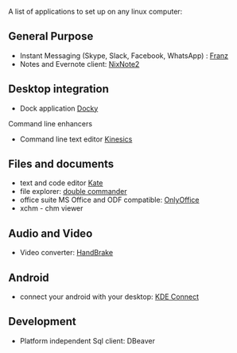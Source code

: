 A list of applications to set up on any linux computer: 

General Purpose
------------------
* Instant Messaging (Skype, Slack, Facebook, WhatsApp) : [Franz](http://meetfranz.com/)
* Notes and Evernote client: [NixNote2](http://nixnote.org/NixNote-Home/) 

Desktop integration
------------------
* Dock application [Docky](https://launchpad.net/docky)

Command line enhancers 
* Command line text editor [Kinesics](http://turtlewar.org/projects/editor/)

Files and documents
------------------------
* text and code editor [Kate](https://kate-editor.org/get-it/)
* file explorer: [double commander](http://doublecmd.sourceforge.net/) 
* office suite MS Office and ODF compatible: [OnlyOffice](https://www.onlyoffice.com/apps.aspx)
* xchm - chm viewer 

Audio and Video
---------------------
* Video converter: [HandBrake](https://handbrake.fr/downloads.php)

Android 
---------------
* connect your android with your desktop: [KDE Connect](https://community.kde.org/KDEConnect) 


Development
------------------------
* Platform independent Sql client: DBeaver 

